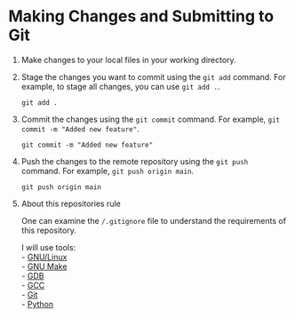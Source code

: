 # Making Changes and Submitting to Git

1. Make changes to your local files in your working directory.

2. Stage the changes you want to commit using the `git add` command. For example, to stage all changes, you can use `git add .`.

    ```
    git add .
    ```

3. Commit the changes using the `git commit` command. For example, `git commit -m "Added new feature"`.

    ```
    git commit -m "Added new feature"
    ```

4. Push the changes to the remote repository using the `git push` command. For example, `git push origin main`.

    ```
    git push origin main
    ```

5. About this repositories rule

    One can examine the `/.gitignore` file to understand the requirements of this repository.
    
    I will use tools:  
        - [GNU/Linux](https://www.gnu.org/)  
        - [GNU Make](https://www.gnu.org/software/make/)  
        - [GDB](https://www.sourceware.org/gdb/)  
        - [GCC](https://gcc.gnu.org/)  
        - [Git](https://git-scm.com/)  
        - [Python](https://www.python.org/)  